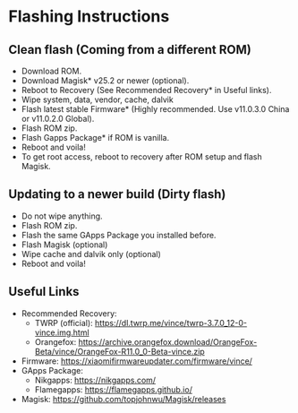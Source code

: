# Flashing Instructions

## Clean flash (Coming from a different ROM)
- Download ROM.
- Download Magisk* v25.2 or newer (optional).
- Reboot to Recovery (See Recommended Recovery* in Useful links).
- Wipe system, data, vendor, cache, dalvik
- Flash latest stable Firmware* (Highly recommended. Use v11.0.3.0 China or v11.0.2.0 Global).
- Flash ROM zip.
- Flash Gapps Package* if ROM is vanilla.
- Reboot and voila!
- To get root access, reboot to recovery after ROM setup and flash Magisk.

## Updating to a newer build (Dirty flash)
- Do not wipe anything.
- Flash ROM zip.
- Flash the same GApps Package you installed before.
- Flash Magisk (optional)
- Wipe cache and dalvik only (optional)
- Reboot and voila!

## Useful Links
- Recommended Recovery:
  * TWRP (official): https://dl.twrp.me/vince/twrp-3.7.0_12-0-vince.img.html
  * Orangefox: https://archive.orangefox.download/OrangeFox-Beta/vince/OrangeFox-R11.0_0-Beta-vince.zip
- Firmware: https://xiaomifirmwareupdater.com/firmware/vince/
- GApps Package:
  * Nikgapps: https://nikgapps.com/
  * Flamegapps: https://flamegapps.github.io/
- Magisk: https://github.com/topjohnwu/Magisk/releases
